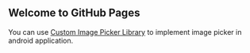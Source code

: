 ## Welcome to GitHub Pages

You can use [Custom Image Picker Library](https://github.com/prashantkashetti/CustomImagePicker/edit/gh-pages/index.md) to implement image picker in android application.
